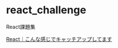 # react_challenge
React課題集

[React｜こんな感じでキャッチアップしてます](https://qiita.com/ho_na/items/b723d24f7e641cfe06bd)
